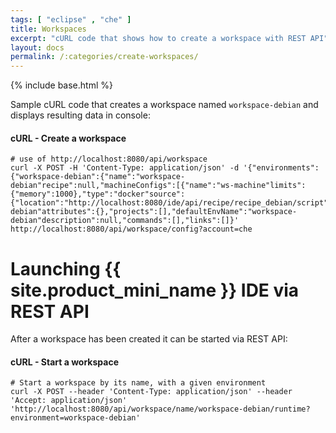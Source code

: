 ```yaml
---
tags: [ "eclipse" , "che" ]
title: Workspaces
excerpt: "cURL code that shows how to create a workspace with REST API"
layout: docs
permalink: /:categories/create-workspaces/
---
```

{% include base.html %}

Sample cURL code that creates a workspace named `workspace-debian` and displays resulting data in console:

#### cURL - Create a workspace  
```shell  
# use of http://localhost:8080/api/workspace
curl -X POST -H 'Content-Type: application/json' -d '{"environments":{"workspace-debian":{"name":"workspace-debian"recipe":null,"machineConfigs":[{"name":"ws-machine"limits":{"memory":1000},"type":"docker"source":{"location":"http://localhost:8080/ide/api/recipe/recipe_debian/script"type":"recipe"},"dev":true}]}},"name":"workspace-debian"attributes":{},"projects":[],"defaultEnvName":"workspace-debian"description":null,"commands":[],"links":[]}' http://localhost:8080/api/workspace/config?account=che
```

# Launching {{ site.product_mini_name }} IDE via REST API  
After a workspace has been created it can be started via REST API:

#### cURL - Start a workspace
```shell  
# Start a workspace by its name, with a given environment
curl -X POST --header 'Content-Type: application/json' --header 'Accept: application/json' 'http://localhost:8080/api/workspace/name/workspace-debian/runtime?environment=workspace-debian'
```
